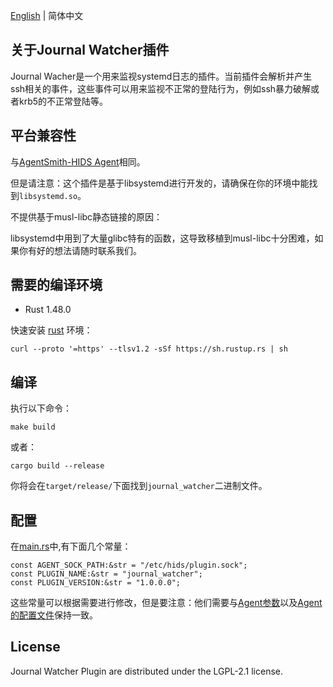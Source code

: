 [English](README.md) | 简体中文
## 关于Journal Watcher插件
Journal Wacher是一个用来监视systemd日志的插件。当前插件会解析并产生ssh相关的事件，这些事件可以用来监视不正常的登陆行为，例如ssh暴力破解或者krb5的不正常登陆等。

## 平台兼容性
与[AgentSmith-HIDS Agent](../README-zh_CN.md#平台兼容性)相同。

但是请注意：这个插件是基于libsystemd进行开发的，请确保在你的环境中能找到`libsystemd.so`。

不提供基于musl-libc静态链接的原因：

libsystemd中用到了大量glibc特有的函数，这导致移植到musl-libc十分困难，如果你有好的想法请随时联系我们。


## 需要的编译环境
* Rust 1.48.0

快速安装 [rust](https://www.rust-lang.org/tools/install) 环境：
```
curl --proto '=https' --tlsv1.2 -sSf https://sh.rustup.rs | sh
```

## 编译
执行以下命令：
```
make build
```
或者：
```
cargo build --release
```
你将会在`target/release/`下面找到`journal_watcher`二进制文件。

## 配置
在[main.rs](./src/main.rs)中,有下面几个常量：
```
const AGENT_SOCK_PATH:&str = "/etc/hids/plugin.sock";
const PLUGIN_NAME:&str = "journal_watcher";
const PLUGIN_VERSION:&str = "1.0.0.0";
```
这些常量可以根据需要进行修改，但是要注意：他们需要与[Agent参数](../README-zh_CN.md#参数和选项)以及[Agent的配置文件](../README-zh_CN.md#配置文件)保持一致。

## License
Journal Watcher Plugin are distributed under the LGPL-2.1 license.
